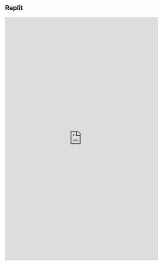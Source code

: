 ## Replit

<iframe frameborder="0" width="100%" height="800px" src="https://replit.com/@jmort1021/pagespython#src/menuy.py?lite=true#README.md">
